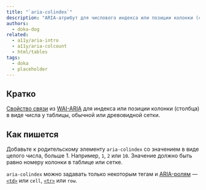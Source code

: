 ```yaml
---
title: "`aria-colindex`"
description: "ARIA-атрибут для числового индекса или позиции колонки (столбца) таблицы, обычной или древовидной сетки."
authors:
  - doka-dog
related:
  - a11y/aria-intro
  - a11y/aria-colcount
  - html/tables
tags:
  - doka
  - placeholder
---
```


## Кратко

[Свойство связи](/a11y/aria-attrs/#atributy-svyazi) из [WAI-ARIA](/a11y/aria-intro/#specifikaciya) для индекса или позиции колонки (столбца) в виде числа у таблицы, обычной или древовидной сетки.

## Как пишется

Добавьте к родительскому элементу `aria-colindex` со значением в виде целого числа, больше 1. Например, `1`, `2` или `10`. Значение должно быть равно номеру колонки в таблице или сетке.

`aria-colindex` можно задавать только некоторым тегам и [ARIA-ролям](/a11y/aria-roles/) — [`<td>`](/html/tables/#td) или `cell`, [`<tr>`](/html/tables/#tr) или `row`.
